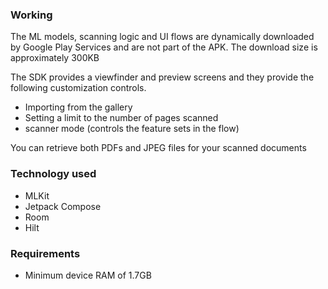 ### Working
The ML models, scanning logic and UI flows are dynamically downloaded by Google Play Services and are not part of the APK.
The download size is approximately 300KB

The SDK provides a viewfinder and preview screens and they provide the following customization controls.
- Importing from the gallery
- Setting a limit to the number of pages scanned
- scanner mode (controls the feature sets in the flow)

You can retrieve both PDFs and JPEG files for your scanned documents

### Technology used
- MLKit
- Jetpack Compose
- Room
- Hilt

### Requirements
- Minimum device RAM of 1.7GB